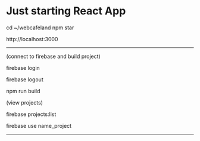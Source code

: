 # Just starting React App

cd ~/webcafeland
npm star

http://localhost:3000

-------------------

(connect to firebase and build project)

firebase login

firebase logout

npm run build

(view projects)

firebase projects:list

firebase use name_project

-------------------
